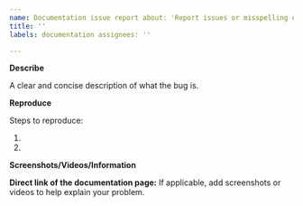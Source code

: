 ```yaml
---
name: Documentation issue report about: 'Report issues or misspelling errors in the documentation. '
title: ''
labels: documentation assignees: ''

---
```


**Describe**

A clear and concise description of what the bug is.

**Reproduce**

Steps to reproduce:

1.
2.

**Screenshots/Videos/Information**

**Direct link of the documentation page:**
If applicable, add screenshots or videos to help explain your problem.
